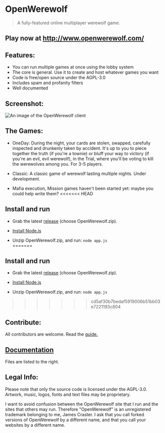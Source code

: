 # OpenWerewolf

> A fully-featured online multiplayer werewolf game.

## Play now at http://www.openwerewolf.com/

## Features:
* You can run multiple games at once using the lobby system
* The core is general. Use it to create and host whatever games you want
* Code is free/open source under the AGPL-3.0
* Includes spam and profanity filters
* Well documented 

## Screenshot:
![An image of the OpenWerewolf client](https://github.com/JamesCraster/OpenWerewolf/blob/master/Screenshot.png)

## The Games:
* OneDay: During the night, your cards are stolen, swapped, carefully inspected and drunkenly taken by accident.
It's up to you to piece together the truth (if you're a townie) or bluff your way to victory (if you're an evil, evil werewolf),
in the Trial, where you'll be voting to kill the werewolves among you. For 3-5 players.

* Classic: A classic game of werewolf lasting multiple nights. Under development.

* Mafia execution, Mission games haven't been started yet: maybe you could help write them?
<<<<<<< HEAD
## Install and run
* Grab the latest [release](https://github.com/JamesCraster/OpenWerewolf/releases) (choose OpenWerewolf.zip).

* [Install Node.js](https://nodejs.org/en/)  

* Unzip OpenWerewolf.zip, and run: `node app.js`  
=======
## Install and run
* Grab the latest [release](https://github.com/JamesCraster/OpenWerewolf/releases) (choose OpenWerewolf.zip).

* [Install Node.js](https://nodejs.org/en/)  

* Unzip OpenWerewolf.zip, and run: `node app.js`  
>>>>>>> cd5af30b7bedaf5919006b51bb03e7221193c804


## Contribute:
All contributors are welcome. Read the [guide.](https://github.com/JamesCraster/OpenWerewolf/wiki/Contributing)

## [Documentation](https://jamescraster.github.io/OpenWerewolf/index.html)
Files are listed to the right.

## Legal Info:
Please note that only the source code is licensed under the AGPL-3.0. 
Artwork, music, logos, fonts and text files may be proprietary.

I want to avoid confusion between the OpenWerewolf site that I run and the sites that others may run.
Therefore "OpenWerewolf" is an unregistered trademark belonging to me, James Craster.
I ask that you call forked versions of OpenWerewolf by a different name, and that you call your websites by a different name.




